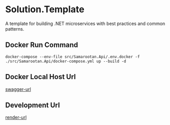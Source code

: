 # Solution.Template
A template for building .NET microservices with best practices and common patterns.

## Docker Run Command
`docker-compose --env-file src/Samarootan.Api/.env.docker -f ./src/Samarootan.Api/docker-compose.yml up --build -d`

## Docker Local Host Url
[swagger-url](http://localhost:8080/swagger)

## Development Url
[render-url](https://api-0oqs.onrender.com)
